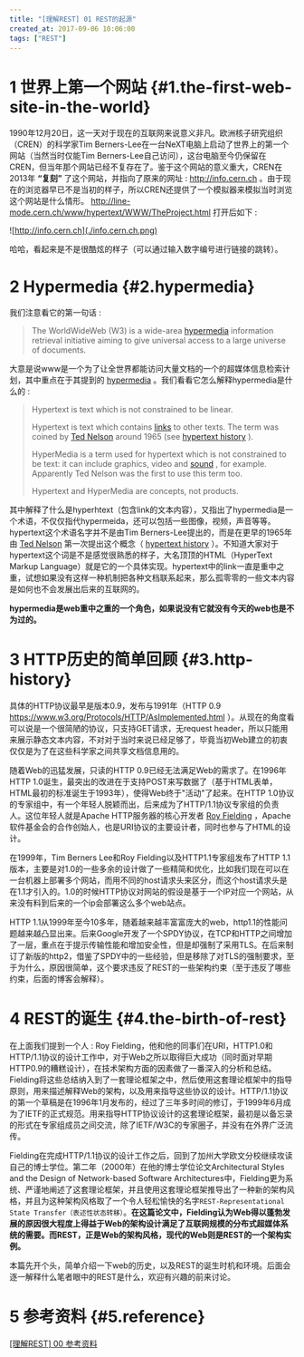 ```yaml
---
title: "[理解REST] 01 REST的起源"
created_at: 2017-09-06 10:06:00
tags: ["REST"]
---
```


# 1 世界上第一个网站 {#1.the-first-web-site-in-the-world}

1990年12月20日，这一天对于现在的互联网来说意义非凡。欧洲核子研究组织（CREN）的科学家Tim Berners-Lee在一台NeXT电脑上启动了世界上的第一个网站（当然当时仅能Tim Berners-Lee自己访问），这台电脑至今仍保留在CREN，但当年那个网站已经不复存在了。鉴于这个网站的意义重大，CREN在2013年 **“复刻”** 了这个网站，并指向了原来的网址 : http://info.cern.ch 。由于现在的浏览器早已不是当初的样子，所以CREN还提供了一个模拟器来模拟当时浏览这个网站是什么情形。 http://line-mode.cern.ch/www/hypertext/WWW/TheProject.html 打开后如下 : 

![http://info.cern.ch](./info.cern.ch.png)

哈哈，看起来是不是很酷炫的样子（可以通过输入数字编号进行链接的跳转）。

# 2 Hypermedia {#2.hypermedia}

我们注意看它的第一句话 : 

> The WorldWideWeb (W3) is a wide-area [hypermedia](http://info.cern.ch/hypertext/WWW/WhatIs.html) information retrieval initiative aiming to give universal access to a large universe of documents.

大意是说www是一个为了让全世界都能访问大量文档的一个的超媒体信息检索计划，其中重点在于其提到的 [hypermedia](http://info.cern.ch/hypertext/WWW/WhatIs.html) 。我们看看它怎么解释hypermedia是什么的 : 

> Hypertext is text which is not constrained to be linear.
> 
> Hypertext is text which contains [links](http://info.cern.ch/hypertext/WWW/Terms.html#link) to other texts. The term was coined by [Ted Nelson](http://info.cern.ch/hypertext/WWW/Xanadu.html#Nelson) around 1965 (see [hypertext history](http://info.cern.ch/hypertext/History.html) ).
> 
> HyperMedia is a term used for hypertext which is not constrained to be text: it can include graphics, video and [sound](http://info.cern.ch/hypertext/WWW/Talks/YesWeCan.snd) , for example. Apparently Ted Nelson was the first to use this term too.
> 
> Hypertext and HyperMedia are concepts, not products.

其中解释了什么是hyperhtext（包含link的文本内容），又指出了hypermedia是一个术语，不仅仅指代hypermeida，还可以包括一些图像，视频，声音等等。hypertext这个术语名字并不是由Tim Berners-Lee提出的，而是在更早的1965年由 [Ted Nelson](http://info.cern.ch/hypertext/WWW/Xanadu.html#Nelson) 第一次提出这个概念（ [hypertext history](http://info.cern.ch/hypertext/History.html) ）。不知道大家对于hypertext这个词是不是感觉很熟悉的样子，大名顶顶的HTML（HyperText Markup Language）就是它的一个具体实现。hypertext中的link一直是重中之重，试想如果没有这样一种机制把各种文档联系起来，那么孤零零的一些文本内容是如何也不会发展出后来的互联网的。

**hypermedia是web重中之重的一个角色，如果说没有它就没有今天的web也是不为过的。**

# 3 HTTP历史的简单回顾 {#3.http-history}

具体的HTTP协议最早是版本0.9，发布与1991年（HTTP 0.9 https://www.w3.org/Protocols/HTTP/AsImplemented.html ）。从现在的角度看可以说是一个很简陋的协议，只支持GET请求，无request header，所以只能用来展示静态文本内容，不对对于当时来说已经足够了，毕竟当初Web建立的初衷仅仅是为了在这些科学家之间共享文档信息用的。

随着Web的迅猛发展，只读的HTTP 0.9已经无法满足Web的需求了。在1996年HTTP 1.0诞生，最突出的改进在于支持POST来写数据了（基于HTML表单，HTML最初的标准诞生于1993年），使得Web终于"活动"了起来。在HTTP 1.0协议的专家组中，有一个年轻人脱颖而出，后来成为了HTTP/1.1协议专家组的负责人。这位年轻人就是Apache HTTP服务器的核心开发者 [Roy Fielding](https://en.wikipedia.org/wiki/Roy_Fielding) ，Apache软件基金会的合作创始人，也是URI协议的主要设计者，同时也参与了HTML的设计。

在1999年，Tim Berners Lee和Roy Fielding以及HTTP1.1专家组发布了HTTP 1.1版本，主要是对1.0的一些多余的设计做了一些精简和优化，比如我们现在可以在一台机器上部署多个网站，而用不同的host请求头来区分，而这个host请求头是在1.1才引入的。1.0的时候HTTP协议对网站的假设是基于一个IP对应一个网站，从来没有料到后来的一个ip会部署这么多个web站点。

HTTP 1.1从1999年至今10多年，随着越来越丰富富庞大的web，http1.1的性能问题越来越凸显出来。后来Google开发了一个SPDY协议，在TCP和HTTP之间增加了一层，重点在于提示传输性能和增加安全性，但是却强制了采用TLS。在后来制订了新版的http2，借鉴了SPDY中的一些经验，但是移除了对TLS的强制要求，至于为什么，原因很简单，这个要求违反了REST的一些架构约束（至于违反了哪些约束，后面的博客会解释）。

# 4 REST的诞生 {#4.the-birth-of-rest}

在上面我们提到一个人 : Roy Fielding，他和他的同事们在URI，HTTP1.0和HTTP/1.1协议的设计工作中，对于Web之所以取得巨大成功（同时面对早期HTTP0.9的糟糕设计），在技术架构方面的因素做了一番深入的分析和总结。Fielding将这些总结纳入到了一套理论框架之中，然后使用这套理论框架中的指导原则，用来描述解释Web的架构，以及用来指导这些协议的设计。HTTP/1.1协议的第一个草稿是在1996年1月发布的，经过了三年多时间的修订，于1999年6月成为了IETF的正式规范。用来指导HTTP协议设计的这套理论框架，最初是以备忘录的形式在专家组成员之间交流，除了IETF/W3C的专家圈子，并没有在外界广泛流传。

Fielding在完成HTTP/1.1协议的设计工作之后，回到了加州大学欧文分校继续攻读自己的博士学位。第二年（2000年）在他的博士学位论文Architectural Styles and the Design of Network-based Software Architectures中，Fielding更为系统、严谨地阐述了这套理论框架，并且使用这套理论框架推导出了一种新的架构风格，并且为这种架构风格取了一个令人轻松愉快的名字`REST-Representational State Transfer（表述性状态转移）`。**在这篇论文中，Fielding认为Web得以蓬勃发展的原因很大程度上得益于Web的架构设计满足了互联网规模的分布式超媒体系统的需要。而REST，正是Web的架构风格，现代的Web则是REST的一个架构实例。**

本篇先开个头，简单介绍一下web的历史，以及REST的诞生时机和环境。后面会逐一解释什么笔者眼中的REST是什么，欢迎有兴趣的前来讨论。

# 5 参考资料 {#5.reference}

[[理解REST] 00 参考资料][reference]

[reference]:../00-reference/